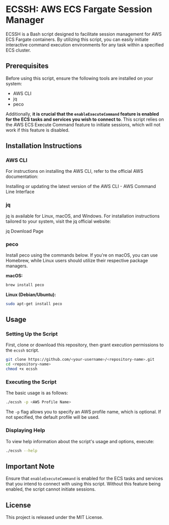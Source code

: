 # ECSSH: AWS ECS Fargate Session Manager

ECSSH is a Bash script designed to facilitate session management for AWS ECS Fargate containers. By utilizing this script, you can easily initiate interactive command execution environments for any task within a specified ECS cluster.

## Prerequisites

Before using this script, ensure the following tools are installed on your system:

- AWS CLI
- jq
- peco

Additionally, **it is crucial that the `enableExecuteCommand` feature is enabled for the ECS tasks and services you wish to connect to**. This script relies on the AWS ECS Execute Command feature to initiate sessions, which will not work if this feature is disabled.

## Installation Instructions

### AWS CLI

For instructions on installing the AWS CLI, refer to the official AWS documentation:

Installing or updating the latest version of the AWS CLI - AWS Command Line Interface

### jq

jq is available for Linux, macOS, and Windows. For installation instructions tailored to your system, visit the jq official website:

jq Download Page

### peco

Install peco using the commands below. If you're on macOS, you can use Homebrew, while Linux users should utilize their respective package managers.

**macOS:**

```sh
brew install peco
```

**Linux (Debian/Ubuntu):**

```sh
sudo apt-get install peco
```

## Usage

### Setting Up the Script

First, clone or download this repository, then grant execution permissions to the `ecssh` script.

```sh
git clone https://github.com/<your-username>/<repository-name>.git
cd <repository-name>
chmod +x ecssh
```

### Executing the Script

The basic usage is as follows:

```sh
./ecssh -p <AWS Profile Name>
```

The `-p` flag allows you to specify an AWS profile name, which is optional. If not specified, the default profile will be used.

### Displaying Help

To view help information about the script's usage and options, execute:

```sh
./ecssh --help
```

## Important Note

Ensure that `enableExecuteCommand` is enabled for the ECS tasks and services that you intend to connect with using this script. Without this feature being enabled, the script cannot initiate sessions.

## License

This project is released under the MIT License.
